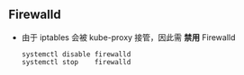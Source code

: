 ## Firewalld

- 由于 iptables 会被 kube-proxy 接管，因此需 **禁用** Firewalld

  ```shell
  systemctl disable firewalld
  systemctl stop    firewalld
  ```